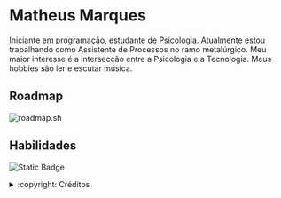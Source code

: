 
# Matheus Marques

Iniciante em programação, estudante de Psicologia. Atualmente estou trabalhando como Assistente de Processos no ramo metalúrgico.
Meu maior interesse é a intersecção entre a Psicologia e a Tecnologia. Meus hobbies são ler e escutar música.  

## Roadmap
![roadmap.sh](https://roadmap.sh/card/tall/65c35b3a0c54812283aaed2a?variant=dark&roadmaps=frontend)

## Habilidades
![Static Badge](https://img.shields.io/badge/HTML5%20-gray?style=for-the-badge&logo=html5&logoColor=%23E34F26)

<details>
  <summary> :copyright: Créditos</summary>
  - Card de progresso feito no [Roadmap.sh](https://roadmap.sh/)
  - Badge feito utilizando o [Shields.io](https://shields.io/) e o [Simpleincons.org](https://simpleicons.org/)
</details>
